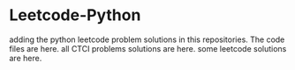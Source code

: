 # Leetcode-Python
adding the python leetcode problem solutions in this repositories. 
The code files are here.
all CTCI problems solutions are here.
some leetcode solutions are here.










































































































































